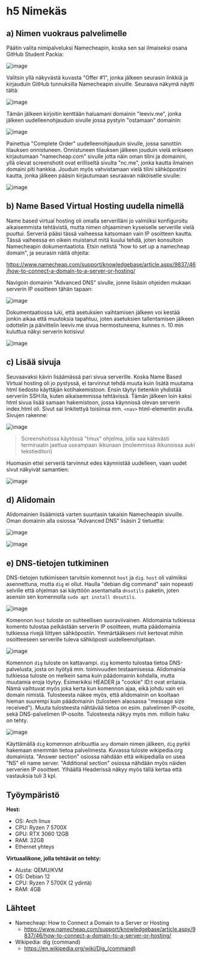 # h5 Nimekäs

## a) Nimen vuokraus palvelimelle
Päätin valita nimipalveluksi Namecheapin, koska sen sai ilmaiseksi osana GitHub Student Packia:

![image](https://github.com/user-attachments/assets/b925f5a1-c840-4250-b362-4b357241225e)

Valitsin yllä näkyvästä kuvasta "Offer #1", jonka jälkeen seurasin linkkiä ja kirjauduin GitHub tunnuksilla Namecheapin sivuille. Seuraava näkymä näytti tältä:

![image](https://github.com/user-attachments/assets/4bc2f793-27af-4b85-88ea-6fef3b501eb7)

Tämän jälkeen kirjoitin kenttään haluamani domainin "leeviv.me", jonka jälkeen uudelleenohjauduin sivulle jossa pystyin "ostamaan" domainin:

![image](https://github.com/user-attachments/assets/c41d8ac0-0f96-4fee-b64d-5a78d2ca5851)

Painettua "Complete Order" uudelleenohjauduin sivulle, jossa sanottiin tilauksen onnistuneen.
Onnistuneen tilauksen jälkeen jouduin vielä erikseen kirjautumaan "namecheap.com" sivulle jotta näin oman tilini ja domainini, yllä olevat screenshotit ovat erilliseltä sivulta "nc.me", jonka kautta ilmainen domaini piti hankkia. 
Jouduin myös vahvistamaan vielä tilini sähköpostini kautta, jonka jälkeen pääsin kirjautumaan seuraavan näköiselle sivulle:

![image](https://github.com/user-attachments/assets/e64f7b0c-1a76-4198-93da-d3635ae8ab5b)

## b) Name Based Virtual Hosting uudella nimellä

Name based virtual hosting oli omalla serverilläni jo valmiiksi konfiguroitu aikaisemmista tehtävistä, mutta nimen ohjaaminen kyseiselle serverille vielä puuttui. Serveriä pääsi tässä vaiheessa katsomaan vain IP osoitteen kautta. 
Tässä vaiheessa en oikein muistanut mitä kuului tehdä, joten konsultoin Namecheapin dokumentaatiota. Etsin netistä "how to set up a namecheap domain", ja seurasin näitä ohjeita: 

https://www.namecheap.com/support/knowledgebase/article.aspx/9837/46/how-to-connect-a-domain-to-a-server-or-hosting/

Navigoin domainin "Advanced DNS" sivulle, jonne lisäsin ohjeiden mukaan serverin IP osoitteen tähän tapaan:

![image](https://github.com/user-attachments/assets/9ce2fab4-effb-44cd-9c76-a0614fd22047)

Dokumentaatiossa luki, että asetuksien vaihtamisen jälkeen voi kestää jonkin aikaa että muutoksia tapahtuu, joten asetuksien tallentamisen jälkeen odottelin ja päivittelin leeviv.me sivua hermostuneena, kunnes n. 10 min kuluttua näkyi serverin kotisivu!

![image](https://github.com/user-attachments/assets/87a0b206-661a-458f-8513-3ce978005637)

## c) Lisää sivuja

Seuvaavaksi kävin lisäämässä pari sivua serverille. Koska Name Based Virtual hosting oli jo pystyssä, ei tarvinnut tehdä muuta kuin lisätä muutama html tiedosto käyttäjän kotihakemistoon. Ensin täytyi tietenkin yhdistää serveriin SSH:lla, kuten aikaisemmissa tehtävissä. Tämän jälkeen loin kaksi html sivua lisää samaan hakemistoon, jossa käynnissä olevan serverin index.html oli. Sivut sai linkitettyä toisiinsa mm. `<nav>` html-elementin avulla.
Sivujen rakenne:

![image](https://github.com/user-attachments/assets/e778ba72-541d-4508-8971-bc5709bf3b80)

> Screenshotissa käytössä "tmux" ohjelma, jolla saa kätevästi terminaalin jaettua useampaan ikkunaan (molemmissa ikkunoissa auki tekstieditori)

Huomasin ettei serveriä tarvinnut edes käynnistää uudelleen, vaan uudet sivut näkyivät samantien:

![image](https://github.com/user-attachments/assets/287974d9-1fd8-43c7-90a1-3163b8004a03)

## d) Alidomain

Alidomainien lisäämistä varten suuntasin takaisin Namecheapin sivuille. Oman domainin alla osiossa "Advanced DNS" lisäsin 2 tietuetta:

![image](https://github.com/user-attachments/assets/a5431848-e765-4f9c-9f12-c0c8b9fad1ad)

![image](https://github.com/user-attachments/assets/ea0a51ff-f626-4b42-8a74-89f6d874c76b)

## e) DNS-tietojen tutkiminen

DNS-tietojen tutkimiseen tarvitsin komennot `host` ja `dig`. `host` oli valmiiksi asennettuna, mutta `dig` ei ollut. Haulla "debian dig command" sain nopeasti selville että ohjelman sai käyttöön asentamalla `dnsutils` paketin, joten asensin sen komennolla `sudo apt install dnsutils`.

![image](https://github.com/user-attachments/assets/47bcbd2c-b7a7-4387-8ec7-2cb2d4b7cb04)

Komennon `host` tuloste on suhteellisen suoraviivainen. Alidomainia tutkiessa komento tulostaa pelkästään serverin IP osoitteen, mutta päädomainia tutkiessa rivejä liittyen sähköpostiin. Ymmärtääkseni rivit kertovat mihin osoitteeseen serverille tuleva sähköposti uudelleenohjataan. 

![image](https://github.com/user-attachments/assets/e254f50f-844d-40ba-a6d0-2da59cc6ac57)

Komennon `dig` tuloste on kattavampi. `dig` komento tulostaa tietoa DNS-palvelusta, josta on hyötyä mm. toimivuuden testaamisessa. Alidomainia tutkiessa tuloste on melkein sama kuin päädomainin kohdalla, mutta muutamia eroja löytyy. Esimerkiksi HEADER ja "cookie" ID:t ovat erilaisia. Nämä vaihtuvat myös joka kerta kun komennon ajaa, eikä johdu vain eri domain nimistä. Tulosteesta näkee myös, että alidomainin on kooltaan hieman suurempi kuin päädomainin (tulosteen alaosassa "message size received"). Muuta tulosteesta nähtävää tietoa on esim. palvelimen IP-osoite, sekä DNS-palvelimen IP-osoite. Tulosteesta näkyy myös mm. milloin haku on tehty. 

![image](https://github.com/user-attachments/assets/3728184b-8111-4a50-a3ab-389c7557e6a0)

Käyttämällä `dig` komennon atribuuttia `any` domain nimen jälkeen, `dig` pyrkii hakemaan enemmän tietoa palvelimesta. Kuvassa tuloste wikipedia.org domainista. "Answer section" osiossa nähdään että wikipedialla on usea "NS" eli name server. "Additional section" osiossa nähdään myös näiden serverien IP osoitteet. Ylhäällä Headerissä näkyy myös tällä kertaa että vastauksia tuli 3 kpl.

## Työympäristö

__Host:__
- OS: Arch linux
- CPU: Ryzen 7 5700X
- GPU: RTX 3060 12GB
- RAM: 32GB
- Ethernet yhteys

__Virtuaalikone, jolla tehtävät on tehty:__
- Alusta: QEMU/KVM
- OS: Debian 12
- CPU: Ryzen 7 5700X (2 ydintä)
- RAM: 4GB

## Lähteet

- Namecheap: How to Connect a Domain to a Server or Hosting
  - https://www.namecheap.com/support/knowledgebase/article.aspx/9837/46/how-to-connect-a-domain-to-a-server-or-hosting/
- Wikipedia: dig (command)
  - https://en.wikipedia.org/wiki/Dig_(command)
